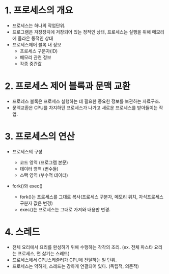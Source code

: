 # 1. 프로세스의 개요

* 프로세스는 하나의 작업단위.
* 프로그램은 저장장치에 저장되어 있는 정적인 상태, 프로세스는 실행을 위해 메모리에 올라온 동적인 상태
* 프로세스제어 블록 내 정보
  * 프로세스 구분자(ID)
  * 메모리 관련 정보
  * 각종 중간값

# 2. 프로세스 제어 블록과 문맥 교환

* 프로레스 블록은 프로세스 실행하는 데 필요한 중요한 정보를 보관하는 자료구조.
* 문맥교환은 CPU를 차지하던 프로세스가 나가고 새로운 프로세스를 받아들이는 작업.

# 3. 프로세스의 연산

* 프로세스의 구성
  * 코드 영역 (프로그램 본문)
  * 데이터 영역 (변수들)
  * 스택 영역 (부수적 데이터)

* fork()와 exec()
  * fork()는 프로세스를 그대로 복사(프로세스 구분자, 메모리 위치, 자식프로세스 구분자 값은 변경)
  * exec()는 프로세스는 그대로 가져와 내용만 변경.

# 4. 스레드

* 전체 요리에서 요리를 완성하기 위해 수행하는 각각의 조리. (ex. 전체 파스타 요리는 프로세스, 면 삶기는 스레드)
* 프로세스에서 CPU스케줄러가 CPU에 전달하는 일 단위.
* 프로세스는 약하게, 스레드는 강하게 연결되어 있다. (독립적, 의존적)